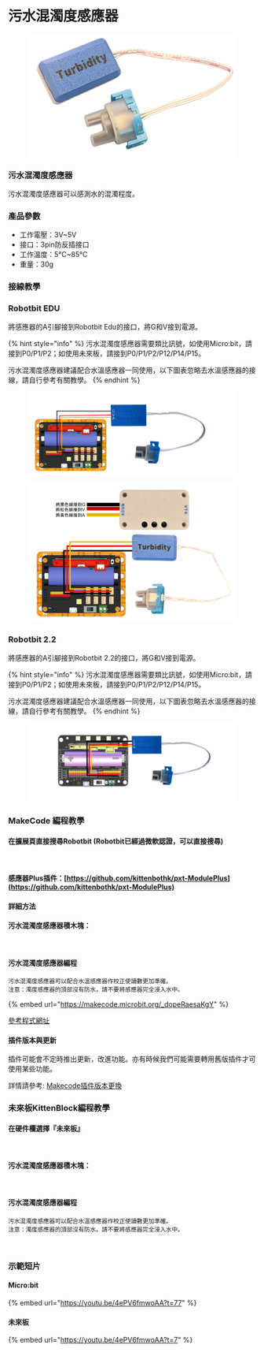 # 污水混濁度感應器

<figure><img src="../.gitbook/assets/turbidity_ver2.png" alt=""><figcaption></figcaption></figure>

### 污水混濁度感應器

污水混濁度感應器可以感測水的混濁程度。

### 產品參數

* 工作電壓：3V\~5V
* 接口：3pin防反插接口
* 工作溫度：5°C\~85°C
* 重量：30g

### 接線教學

### Robotbit EDU

將感應器的A引腳接到Robotbit Edu的接口，將G和V接到電源。

{% hint style="info" %}
污水混濁度感應器需要類比訊號，如使用Micro:bit，請接到P0/P1/P2；如使用未來板，請接到P0/P1/P2/P12/P14/P15。&#x20;

污水混濁度感應器建議配合水溫感應器一同使用，以下圖表忽略去水溫感應器的接線，請自行參考有關教學。
{% endhint %}

<div><figure><img src="../.gitbook/assets/turbidity_edu.png" alt=""><figcaption></figcaption></figure> <figure><img src="../.gitbook/assets/turbidityV2_edu.png" alt=""><figcaption></figcaption></figure></div>

### Robotbit 2.2

將感應器的A引腳接到Robotbit 2.2的接口，將G和V接到電源。

{% hint style="info" %}
污水混濁度感應器需要類比訊號，如使用Micro:bit，請接到P0/P1/P2；如使用未來板，請接到P0/P1/P2/P12/P14/P15。&#x20;

污水混濁度感應器建議配合水溫感應器一同使用，以下圖表忽略去水溫感應器的接線，請自行參考有關教學。
{% endhint %}

<figure><img src="../.gitbook/assets/turbidity_2.2.png" alt=""><figcaption></figcaption></figure>

### MakeCode 編程教學

#### 在擴展頁直接搜尋Robotbit (Robotbit已經過微軟認證，可以直接搜尋)

<figure><img src="https://kittenbothk.readthedocs.io/en/latest/_images/robotbit_search.gif" alt=""><figcaption></figcaption></figure>

#### 感應器Plus插件：[https://github.com/kittenbothk/pxt-ModulePlus](https://github.com/kittenbothk/pxt-ModulePlus)

#### 詳細方法

#### 污水混濁度感應器積木塊：

<figure><img src="https://kittenbothk.readthedocs.io/en/latest/_images/turbidity2.png" alt=""><figcaption></figcaption></figure>

#### 污水混濁度感應器編程

```
污水混濁度感應器可以配合水溫感應器作校正使讀數更加準確。
注意：濁度感應器的頂部沒有防水，請不要將感應器完全浸入水中。
```

{% embed url="https://makecode.microbit.org/_dopeRaesaKgY" %}

[參考程式網址](https://makecode.microbit.org/_WjmH6zahVTUe)

#### 插件版本與更新

插件可能會不定時推出更新，改進功能。亦有時候我們可能需要轉用舊版插件才可使用某些功能。

詳情請參考: [Makecode插件版本更換](https://kittenbothk.readthedocs.io/en/latest/Makecode/makecode_extensionUpdate.html)

### 未來板KittenBlock編程教學

#### 在硬件欄選擇『未來板』

<figure><img src="https://kittenbothk.readthedocs.io/en/latest/_images/turbidity_kb1.png" alt=""><figcaption></figcaption></figure>

#### 污水混濁度感應器積木塊：

<figure><img src="https://kittenbothk.readthedocs.io/en/latest/_images/turbidity_kb2.png" alt=""><figcaption></figcaption></figure>

#### 污水混濁度感應器編程

```
污水混濁度感應器可以配合水溫感應器作校正使讀數更加準確。
注意：濁度感應器的頂部沒有防水，請不要將感應器完全浸入水中。
```

<figure><img src="https://kittenbothk.readthedocs.io/en/latest/_images/turbidity_kb3.png" alt=""><figcaption></figcaption></figure>

### 示範短片

#### Micro:bit

{% embed url="https://youtu.be/4ePV6fmwoAA?t=77" %}

#### 未來板

{% embed url="https://youtu.be/4ePV6fmwoAA?t=7" %}
